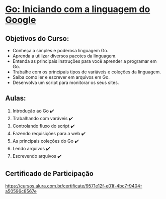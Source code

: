 # [Go: Iniciando com a linguagem do Google](https://cursos.alura.com.br/course/golang)

## Objetivos do Curso:

* Conheça a simples e poderosa linguagem Go.
* Aprenda a utilizar diversos pacotes da linguagem.
* Entenda as principais instruções para você aprender a programar em Go.
* Trabalhe com os principais tipos de variáveis e coleções da linguagem.
* Saiba como ler e escrever em arquivos em Go.
* Desenvolva um script para monitorar os seus sites.

## Aulas:

1. Introdução ao Go :heavy_check_mark:
2. Trabalhando com varáveis :heavy_check_mark:
3. Controlando fluxo do script :heavy_check_mark:
4. Fazendo requisições para a web :heavy_check_mark:
5. As principais coleções do Go :heavy_check_mark:
6. Lendo arquivos :heavy_check_mark:
7. Escrevendo arquivos :heavy_check_mark:

## Certificado de Participação
https://cursos.alura.com.br/certificate/9571e12f-e01f-4bc7-9404-a50596c8567e
